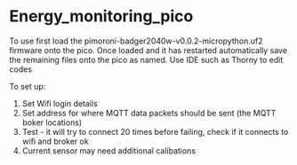 # Energy_monitoring_pico

To use first load the pimoroni-badger2040w-v0.0.2-micropython.uf2 firmware onto the pico. 
Once loaded and it has restarted automatically save the remaining files onto the pico as named. 
Use IDE such as Thorny to edit codes

To set up:
1. Set Wifi login details 
2. Set address for where MQTT data packets should be sent (the MQTT boker locations)
3. Test - it will try to connect 20 times before failing, check if it connects to wifi and broker ok
4. Current sensor may need additional calibations
